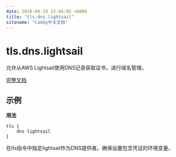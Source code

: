 ```yaml
---
date: 2018-09-19 23:44:02 +0800
title: "tls.dns.lightsail"
sitename: "Caddy中文文档"
---
```


# tls.dns.lightsail

允许从AWS Lightsail使用DNS记录获取证书，进行域名管理。

[完整文档](https://github.com/caddyserver/dnsproviders/blob/master/README.md)

## 示例

__用法__

```caddy
tls {
    dns lightsail
}
```

在tls指令中指定lightsail作为DNS提供者。确保设置包含凭证的环境变量。